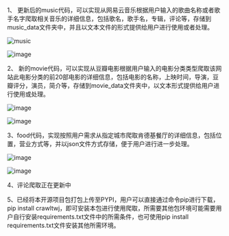 1、
更新后的music代码，可以实现从网易云音乐根据用户输入的歌曲名称或者歌手名字爬取相关音乐的详细信息，包括歌名，歌手名，专辑，评论等，存储到music_data文件夹中，并且以文本文件的形式提供给用户进行使用或者处理。

![music](https://github.com/user-attachments/assets/12319d68-1c6b-4cce-97c6-cce87232c44f)

![image](https://github.com/user-attachments/assets/51f1832b-5086-4bb4-afb3-93561c7fe9d8)

2、
新的movie代码，可以实现从豆瓣电影根据用户输入的电影分类类型爬取该网站此电影分类的前20部电影的详细信息，包括电影的名称，上映时间，导演，豆瓣评分，演员，简介等，存储到movie_data文件夹中，以文本形式提供给用户进行使用或处理。

![image](https://github.com/user-attachments/assets/69a1f6fc-febb-432b-b3c9-73391e67e04c)

![image](https://github.com/user-attachments/assets/37c66b3a-1b7d-42fb-bfed-f41dec62021c)

3、food代码，实现按照用户需求从指定城市爬取肯德基餐厅的详细信息，包括位置，营业方式等，并以json文件方式存储，便于用户进行进一步处理。

![image](https://github.com/user-attachments/assets/fa7e5431-5b53-4f27-90f8-2a9a7e7b2e17)

![image](https://github.com/user-attachments/assets/4261c721-cfd3-4364-97b6-22e6db56b067)

4、评论爬取正在更新中

5、已经将本开源项目包打包上传至PYPI，用户可以直接通过命令pip进行下载，pip install crawltwj，即可安装本包进行使用爬取，所需要其他包环境可能需要用户自行安装requirements.txt文件中的所需条件，也可使用pip install requirements.txt文件安装其他所需环境。
